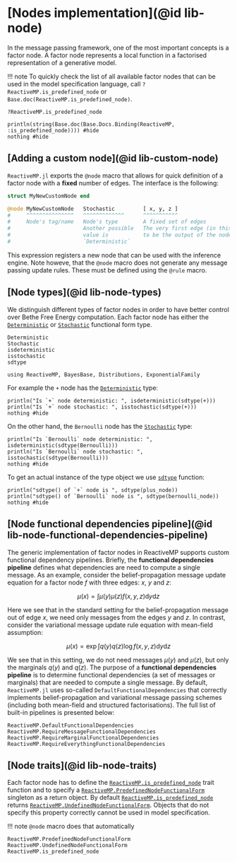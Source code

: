 
# [Nodes implementation](@id lib-node)

In the message passing framework, one of the most important concepts is a factor node.
A factor node represents a local function in a factorised representation of a generative model.

!!! note
    To quickly check the list of all available factor nodes that can be used in the model specification language, call `?ReactiveMP.is_predefined_node` or `Base.doc(ReactiveMP.is_predefined_node)`.

```
?ReactiveMP.is_predefined_node
```

```@example is_predefined_node_print
println(string(Base.doc(Base.Docs.Binding(ReactiveMP, :is_predefined_node)))) #hide
nothing #hide
```

## [Adding a custom node](@id lib-custom-node)

`ReactiveMP.jl` exports the `@node` macro that allows for quick definition of a factor node with a __fixed__ number of edges. The interface is the following:

```julia
struct MyNewCustomNode end

@node MyNewCustomNode   Stochastic         [ x, y, z ]
#     ^^^^^^^^^^^^^^^   ^^^^^^^^^^^^^      ^^^^^^^^^^^
#     Node's tag/name   Node's type        A fixed set of edges
#                       Another possible   The very first edge (in this example `x`) is considered
#                       value is           to be the output of the node
#                       `Deterministic`
```

This expression registers a new node that can be used with the inference engine. Note howeve, that the `@node` macro does not generate any message passing update rules.
These must be defined using the `@rule` macro.

## [Node types](@id lib-node-types)

We distinguish different types of factor nodes in order to have better control over Bethe Free Energy computation.
Each factor node has either the [`Deterministic`](@ref) or [`Stochastic`](@ref) functional form type.

```@docs
Deterministic
Stochastic
isdeterministic
isstochastic
sdtype
```

```@setup lib-node-types
using ReactiveMP, BayesBase, Distributions, ExponentialFamily
```

For example the `+` node has the [`Deterministic`](@ref) type:

```@example lib-node-types
println("Is `+` node deterministic: ", isdeterministic(sdtype(+)))
println("Is `+` node stochastic: ", isstochastic(sdtype(+)))
nothing #hide
```

On the other hand, the `Bernoulli` node has the [`Stochastic`](@ref) type:

```@example lib-node-types
println("Is `Bernoulli` node deterministic: ", isdeterministic(sdtype(Bernoulli)))
println("Is `Bernoulli` node stochastic: ", isstochastic(sdtype(Bernoulli)))
nothing #hide
```

To get an actual instance of the type object we use [`sdtype`](@ref) function:

```@example lib-node-types
println("sdtype() of `+` node is ", sdtype(plus_node))
println("sdtype() of `Bernoulli` node is ", sdtype(bernoulli_node))
nothing #hide
```

## [Node functional dependencies pipeline](@id lib-node-functional-dependencies-pipeline)

The generic implementation of factor nodes in ReactiveMP supports custom functional dependency pipelines. Briefly, the __functional dependencies pipeline__ defines what
dependencies are need to compute a single message. As an example, consider the belief-propagation message update equation for a factor node $f$ with three edges: $x$, $y$ and $z$:

```math
\mu(x) = \int \mu(y) \mu(z) f(x, y, z) \mathrm{d}y \mathrm{d}z
```

Here we see that in the standard setting for the belief-propagation message out of edge $x$, we need only messages from the edges $y$ and $z$. In contrast, consider the variational message update rule equation with mean-field assumption:

```math
\mu(x) = \exp \int q(y) q(z) \log f(x, y, z) \mathrm{d}y \mathrm{d}z
```

We see that in this setting, we do not need messages $\mu(y)$ and $\mu(z)$, but only the marginals $q(y)$ and $q(z)$. The purpose of a __functional dependencies pipeline__ is to determine functional dependencies (a set of messages or marginals) that are needed to compute a single message. By default, `ReactiveMP.jl` uses so-called `DefaultFunctionalDependencies` that correctly implements belief-propagation and variational message passing schemes (including both mean-field and structured factorisations). The full list of built-in pipelines is presented below:

```@docs
ReactiveMP.DefaultFunctionalDependencies
ReactiveMP.RequireMessageFunctionalDependencies
ReactiveMP.RequireMarginalFunctionalDependencies
ReactiveMP.RequireEverythingFunctionalDependencies
```

## [Node traits](@id lib-node-traits)

Each factor node has to define the [`ReactiveMP.is_predefined_node`](@ref) trait function and to specify a [`ReactiveMP.PredefinedNodeFunctionalForm`](@ref) 
singleton as a return object. By default [`ReactiveMP.is_predefined_node`](@ref) returns [`ReactiveMP.UndefinedNodeFunctionalForm`](@ref). 
Objects that do not specify this property correctly cannot be used in model specification.

!!! note
    `@node` macro does that automatically

```@docs
ReactiveMP.PredefinedNodeFunctionalForm
ReactiveMP.UndefinedNodeFunctionalForm
ReactiveMP.is_predefined_node
```
